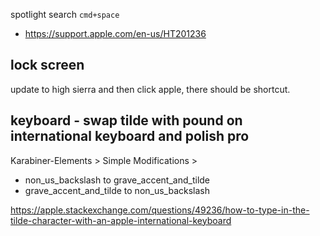 spotlight search `cmd+space`

- https://support.apple.com/en-us/HT201236

## lock screen

update to high sierra and then click apple, there should be shortcut.

## keyboard - swap tilde with pound on international keyboard and polish pro

Karabiner-Elements > Simple Modifications >
 - non_us_backslash to grave_accent_and_tilde
 - grave_accent_and_tilde to non_us_backslash

https://apple.stackexchange.com/questions/49236/how-to-type-in-the-tilde-character-with-an-apple-international-keyboard